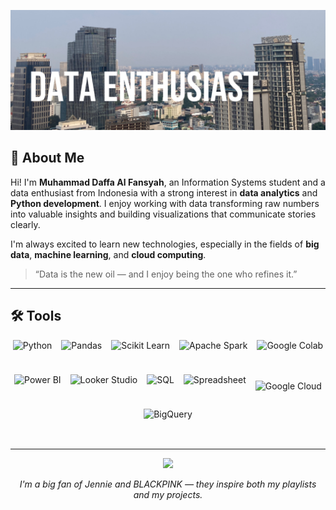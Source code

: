 <!-- HEADER -->
<p align="center">
  <img src="Heading.jpg" alt="Daffa GitHub Banner" />
</p>

<!-- DESKRIPSI DIRI -->
## 👋 About Me

Hi! I'm **Muhammad Daffa Al Fansyah**, an Information Systems student and a data enthusiast from Indonesia with a strong interest in **data analytics** and **Python development**.  I enjoy working with data transforming raw numbers into valuable insights and building visualizations that communicate stories clearly.


I'm always excited to learn new technologies, especially in the fields of **big data**, **machine learning**, and **cloud computing**.

> “Data is the new oil — and I enjoy being the one who refines it.”

---

<!-- TOOLS -->
## 🛠️ Tools 
<div style="display: flex; justify-content: center; gap: 15px; align-items: center; flex-wrap: wrap; text-align: center;">
  <img src="https://cdn.jsdelivr.net/gh/devicons/devicon/icons/python/python-original.svg" alt="Python" height="40">
  <img src="https://upload.wikimedia.org/wikipedia/commons/e/ed/Pandas_logo.svg" alt="Pandas" height="40">
  <img src="https://upload.wikimedia.org/wikipedia/commons/0/05/Scikit_learn_logo_small.svg" alt="Scikit Learn" height="40">
  <img src="https://upload.wikimedia.org/wikipedia/commons/f/f3/Apache_Spark_logo.svg" alt="Apache Spark" height="40">
  <img src="https://upload.wikimedia.org/wikipedia/commons/d/d0/Google_Colaboratory_SVG_Logo.svg" alt="Google Colab" height="40">
  <img src="https://upload.wikimedia.org/wikipedia/commons/c/cf/New_Power_BI_Logo.svg" alt="Power BI" height="40">
  <img src="https://lookerstudio.google.com/favicon.ico" alt="Looker Studio" height="40">
  <img src="https://upload.wikimedia.org/wikipedia/commons/8/87/Sql_data_base_with_logo.png" alt="SQL" height="40">
  <img src="https://mailmeteor.com/logos/assets/PNG/Google_Sheets_Logo_256px.png" alt="Spreadsheet" height="40">
  <img src="https://upload.wikimedia.org/wikipedia/commons/5/51/Google_Cloud_logo.svg" alt="Google Cloud" height="20"/>
  <img src="https://1000logos.net/wp-content/uploads/2024/10/BigQuery-Logo.png" alt="BigQuery" height="50"/>
</div>


---

<!-- OPSIONAL: GIF JENNIE -->
<p align="center">
  <img src="https://media3.giphy.com/media/v1.Y2lkPTc5MGI3NjExbDJzM3E5Y3ZxMms4a3I2OGppdnI4NHljYjB2bGRhaGp0YjMwcXVsNSZlcD12MV9pbnRlcm5hbF9naWZfYnlfaWQmY3Q9Zw/3otPowKUTgbSzUf8pG/giphy.gif" />
</p>

<p align="center">
  <em>I'm a big fan of Jennie and BLACKPINK — they inspire both my playlists and my projects.</em>
</p>
